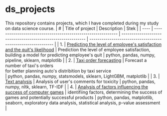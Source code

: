 # ds_projects

This repository contains projects, which I have completed during my study on data science course. 
| #    | Title of project                | Description                                                     | Stek                                                         |
| ---- | ------------------------------------------------------------ | ------------------------------------------------------------ | ------------------------------------------------------------ |
| 1.   | [Predicting the level of employee's satisfaction and the quit's likelihood](https://github.com/elenabogachevaxxx/ds_projects/tree/main/HR_analytics) | Prediction the level of employee satisfaction, building a model for predicting employee's quit | python, pandas, numpy, pipeline, sklearn, matplotlib       |
| 2.   | [Taxi order forecasting](https://github.com/elenabogachevaxxx/ds_projects/tree/main/taxi) | Forecast a number of taxi's orders <br/> for better planning auto's distribition by taxi service <br/> | python, pandas, numpy, statsmodels, sklearn, LightGBM, matplotlib |
| 3.   | [Text analysis](https://github.com/elenabogachevaxxx/ds_projects/tree/main/NLP) | Analysis of user's comments for toxicity             | python, pandas, numpy, nltk, sklearn, TF-IDF |
| 4.   | [Analysis of factors influencing the success of computer games](https://github.com/elenabogachevaxxx/ds_projects/tree/main/comp_games) | identifiing factors, determining the success of games and potentially successful products             | python, pandas, matplotlib, seaborn, exploratory data analysis,  statistical analysis, p-value assessment |
